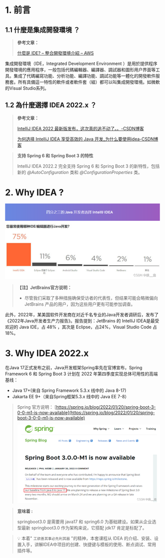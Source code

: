 # 1. 前言
## 1.1 什麼是集成開發環境 ？
    
> **參考文章：**
> 
> 
> [什麼是 IDE? – 整合開發環境介紹 – AWS](https://aws.amazon.com/tw/what-is/ide/)
> 

集成開發環境（IDE，Integrated Development Environment ）是用於提供程序開發環境的應用程序，一般包括代碼編輯器、編譯器、調試器和圖形用户界面等工具。集成了代碼編寫功能、分析功能、編譯功能、調試功能等一體化的開發軟件服務套。所有具備這一特性的軟件或者軟件套（組）都可以叫集成開發環境。如微軟的Visual Studio系列。
    
## 1.2 為什麼選擇 IDEA 2022.x ？   
> **參考文章：**
> 
> 
> [IntelliJ IDEA 2022 最新版发布，这次真的追不动了。。-CSDN博客](https://blog.csdn.net/youanyyou/article/details/125839618)
> 
> [为何选择 IntelliJ IDEA 享受高效的 Java 开发_为什么要使用idea-CSDN博客](https://blog.csdn.net/tgs2033/article/details/125670810)
> 
    
> **支持 Spring 6 和 Spring Boot 3 的特性**
> 
> 
> IntelliJ IDEA 2022.2 完全支持 Spring 6 和 Spring Boot 3 的新特性，包括新的 *@AutoConfiguration* 类和 *@ConfigurationProperties* 类。
> 

# 2. Why IDEA ?

![](./images/63de5a61752c757ac5f73f0a7593bf3c.png "")

> **【注】JetBrains官方说明：**
> 
> - 尽管我们采取了多种措施确保受访者的代表性，但结果可能会略微偏向 JetBrains 产品的用户，因为这些用户更有可能参加调查。

此外，2022年，某美国软件开发商在对近千名专业的Java开发者调研后，发布了《2022年Java开发者生产力报告》。报告提到：JetBrains 的 IntelliJ IDEA是最受欢迎的 Java IDE，占 48% ，其次是 Eclipse，占24%，Visual Studio Code 占 18%。

# 3. Why IDEA 2022.x

在Java 17正式发布之前，Java开发框架Spring率先在官博宣布，Spring Framework 6 和 Spring Boot 3 计划在 2022 年第四季度实现总体可用性的高端基线：

- Java 17+(来自 Spring Framework 5.3.x 线中的 Java 8-17)
- Jakarta EE 9+（来自Spring框架5.3.x 线中的 Java EE 7-8）

> Spring 官方说明： [https://spring.io/blog/2022/01/20/spring-boot-3-0-0-m1-is-now-available](https://spring.io/blog/2022/01/20/spring-boot-3-0-0-m1-is-now-available)
> 
> 
> ![a30ca0389d7baa277678f7188167db6c.png](./images/a30ca0389d7baa277678f7188167db6c.png)
> 

> **意味着 :**
> 
> 
> springboot3.0 是需要用 java17 和 spring6.0 为基础建设。如果从企业选型最新 springboot3.0 作为架构来说，它搭配 jdk17 肯定是标配了。
> 

> 💡 本着" `工欲善其事必先利其器` "的精神，本套课程从 IDEA 的介绍、安装、设置入手，讲解IDEA中项目的创建、快捷键与模板的使用、断点调试、常用插件等。